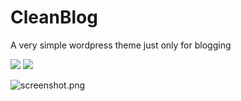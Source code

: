 # CleanBlog

A very simple wordpress theme just only for blogging

<a target="_blank" href="http://rayhan.info/electronthemes/wpdemo/cleanblog/"><img src="https://bitbucket.org/repo/68MA97/images/3692721187-live-demo.png"></a>
<a target="_blank" href="https://github.com/kingRayhan/cleanblog-wp-theme/archive/master.zip"><img src="https://bitbucket.org/repo/68MA97/images/3415470568-blue-color-free-Download-Button.png"></a>

![screenshot.png](https://lh3.googleusercontent.com/vwXzlaPZ0TV0k8VNdjEaYbjb0yubUUsqmGdL4Uw38dp1IKcBVSviEp62vhHMQtp8UkGu-duPr4Xfd7Jr7NUGcgmibXNDlevJ=w1920-h1080-rw-no)


